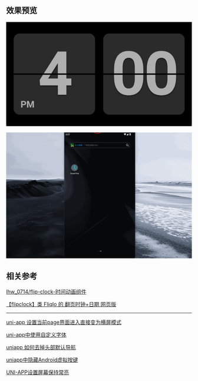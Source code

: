 
## 效果预览

![](./other/Snipaste_2024-11-23_16-00-13.png)

![](./other/PixPin_2024-11-23_15-58-06.gif)

## 相关参考

[lhw_0714/flip-clock-时间动画组件](https://gitee.com/lhw0714/flip-clock)

[【flipclock】类 Fliqlo 的 翻页时钟+日期 网页版](https://blog.csdn.net/Krone_/article/details/106392698)


---


[uni-app 设置当前page界面进入直接变为横屏模式](https://blog.csdn.net/weixin_45966674/article/details/134901609)

[uni-app中使用自定义字体](https://blog.csdn.net/qq_34378032/article/details/122431362)

[uniapp 如何去掉头部默认导航](https://blog.csdn.net/weixin_43337481/article/details/130018168)

[uniapp中隐藏Android虚拟按键](https://blog.csdn.net/sslcsq/article/details/127758065)

[UNI-APP设置屏幕保持常亮](https://blog.csdn.net/xialong_927/article/details/122927811)


